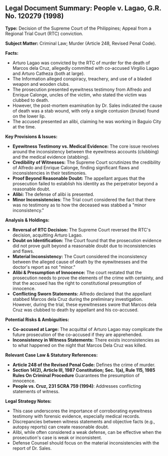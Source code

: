## Legal Document Summary: People v. Lagao, G.R. No. 120279 (1998)

**Type:** Decision of the Supreme Court of the Philippines; Appeal from a Regional Trial Court (RTC) conviction.

**Subject Matter:** Criminal Law; Murder (Article 248, Revised Penal Code).

**Facts:**

*   Arturo Lagao was convicted by the RTC of murder for the death of Marcos dela Cruz, allegedly committed with co-accused Virgilio Lagao and Arturo Catheza (both at large).
*   The Information alleged conspiracy, treachery, and use of a bladed weapon and wooden clubs.
*   The prosecution presented eyewitness testimony from Alfredo and Enrique Calonge, uncles of the victim, who stated the victim was clubbed to death.
*   However, the post-mortem examination by Dr. Sales indicated the cause of death was a stab wound, with only a single contusion (bruise) found on the lower lip.
*   The accused presented an alibi, claiming he was working in Baguio City at the time.

**Key Provisions & Issues:**

*   **Eyewitness Testimony vs. Medical Evidence:** The core issue revolves around the inconsistency between the eyewitness accounts (clubbing) and the medical evidence (stabbing).
*   **Credibility of Witnesses:** The Supreme Court scrutinizes the credibility of Alfredo and Enrique Calonge, finding significant flaws and inconsistencies in their testimonies.
*   **Proof Beyond Reasonable Doubt:** The appellant argues that the prosecution failed to establish his identity as the perpetrator beyond a reasonable doubt.
*   **Alibi:** The defense of alibi is presented.
*   **Minor Inconsistencies**: The Trial court considered the fact that there was no testimony as to how the deceased was stabbed a "minor inconsistency."

**Analysis & Holdings:**

*   **Reversal of RTC Decision:** The Supreme Court reversed the RTC's decision, acquitting Arturo Lagao.
*   **Doubt on Identification:** The Court found that the prosecution evidence did not prove guilt beyond a reasonable doubt due to inconsistencies and flaws.
*   **Material Inconsistency:** The Court considered the inconsistency between the alleged cause of death by the eyewitnesses and the doctor's report as not "minor."
*   **Alibi & Presumption of Innocence:** The court restated that the prosecution needs to prove the elements of the crime with certainty, and that the accused has the right to constitutional presumption of innocence.
*   **Conflicting Sworn Statements:** Alfredo declared that the appellant stabbed Marcos dela Cruz during the preliminary investigation. However, during the trial, these eyewitnesses swore that Marcos dela Cruz was clubbed to death by appellant and his co-accused.

**Potential Risks & Ambiguities:**

*   **Co-accused at Large:** The acquittal of Arturo Lagao may complicate the future prosecution of the co-accused if they are apprehended.
*   **Inconsistency in Witness Statements:** There exists inconsistencies as to what happened on the night that Marcos Dela Cruz was killed.

**Relevant Case Law & Statutory References:**

*   **Article 248 of the Revised Penal Code:** Defines the crime of murder.
*   **Section 14(2), Article III, 1987 Constitution; Sec. 1(a), Rule 115, 1985 Rules On Criminal Procedure** Guarantees the presumption of innocence.
*   **People vs. Cruz, 231 SCRA 759 (1994)**: Addresses conflicting statements of witness.

**Legal Strategy Notes:**

*   This case underscores the importance of corroborating eyewitness testimony with forensic evidence, especially medical records.
*   Discrepancies between witness statements and objective facts (e.g., autopsy reports) can create reasonable doubt.
*   Alibi, while often considered a weak defense, can be effective when the prosecution's case is weak or inconsistent.
*   Defense Counsel should focus on the material inconsistencies with the report of Dr. Sales.
